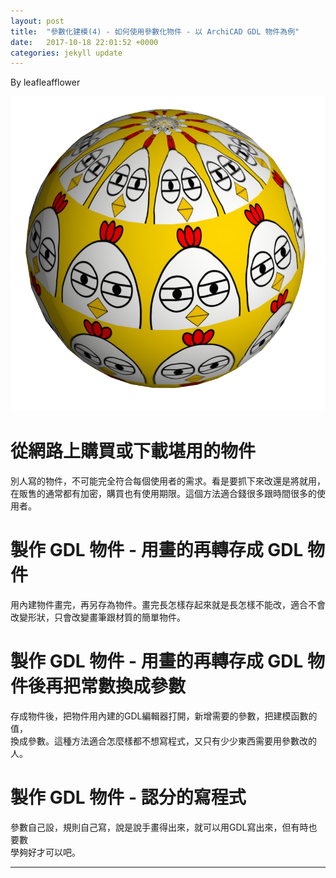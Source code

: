 ```yaml
---
layout: post
title:  "參數化建模(4) - 如何使用參數化物件 - 以 ArchiCAD GDL 物件為例"
date:   2017-10-18 22:01:52 +0000
categories: jekyll update
---
```

By leafleafflower  

![parametric design](/assets/ArchiCAD/ChickenBall.jpg)

# 從網路上購買或下載堪用的物件
別人寫的物件，不可能完全符合每個使用者的需求。看是要抓下來改還是將就用，
在販售的通常都有加密，購買也有使用期限。這個方法適合錢很多跟時間很多的使  
用者。  

# 製作 GDL 物件 - 用畫的再轉存成 GDL 物件
用內建物件畫完，再另存為物件。畫完長怎樣存起來就是長怎樣不能改，適合不會  
改變形狀，只會改變畫筆跟材質的簡單物件。  
  
# 製作 GDL 物件 - 用畫的再轉存成 GDL 物件後再把常數換成參數
存成物件後，把物件用內建的GDL編輯器打開，新增需要的參數，把建模函數的值，  
換成參數。這種方法適合怎麼樣都不想寫程式，又只有少少東西需要用參數改的人。  
  
# 製作 GDL 物件 - 認分的寫程式
參數自己設，規則自己寫，說是說手畫得出來，就可以用GDL寫出來，但有時也要數  
學夠好才可以吧。




-------------------------------------------------------  

[帶路雞Pro-App-Store]: https://appsto.re/tw/kp-Sfb.i
[帶路雞-App-Store]: https://appsto.re/tw/amD6eb.i

